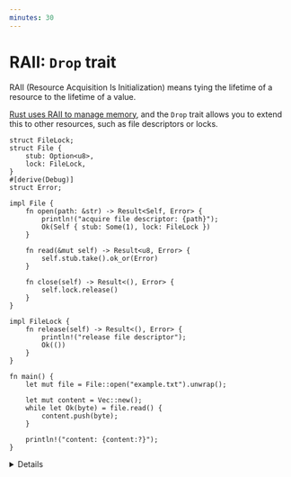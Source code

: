 ```yaml
---
minutes: 30
---
```


# RAII: `Drop` trait

RAII (Resource Acquisition Is Initialization) means tying the lifetime of a
resource to the lifetime of a value.

[Rust uses RAII to manage memory](https://doc.rust-lang.org/rust-by-example/scope/raii.html),
and the `Drop` trait allows you to extend this to other resources, such as file
descriptors or locks.

```rust,editable
struct FileLock;
struct File {
    stub: Option<u8>,
    lock: FileLock,
}
#[derive(Debug)]
struct Error;

impl File {
    fn open(path: &str) -> Result<Self, Error> {
        println!("acquire file descriptor: {path}");
        Ok(Self { stub: Some(1), lock: FileLock })
    }

    fn read(&mut self) -> Result<u8, Error> {
        self.stub.take().ok_or(Error)
    }

    fn close(self) -> Result<(), Error> {
        self.lock.release()
    }
}

impl FileLock {
    fn release(self) -> Result<(), Error> {
        println!("release file descriptor");
        Ok(())
    }
}

fn main() {
    let mut file = File::open("example.txt").unwrap();

    let mut content = Vec::new();
    while let Ok(byte) = file.read() {
        content.push(byte);
    }

    println!("content: {content:?}");
}
```

<details>

- The example shows how easy it is to forget releasing a file descriptor when
  managing it manually. In fact, the current code does not release it at all.
  Did anyone notice that `file.close()` is missing?

- Try inserting `file.close().unwrap();` at the end of `main`. Then try moving
  it before the loop — Rust will prevent that. Once `file` is moved, it can no
  longer be used. The borrow checker ensures we cannot access a `File` after it
  has been closed.

- Instead of relying on the programmer to remember to call `close()`, we can
  implement the `Drop` trait to handle cleanup automatically. This ties the
  resource to the lifetime of the `File` value. But note: `Drop` cannot return
  errors. Anything fallible must be handled inside the `drop()` method or
  avoided altogether.

  ```rust,compile_fail
  impl Drop for FileLock {
      fn drop(&mut self) {
          println!("release file descriptor automatically");
      }
  }
  ```

- If we keep both `drop()` and `close()`, the file descriptor is released twice.
  To avoid this, remove `close()` and rely on `Drop` alone.

- Demonstrate ownership transfer by moving the file into a separate `read_all()`
  function. The file is dropped when that local variable goes out of scope — not
  in `main`. This contrasts with C++, where the original scope always runs the
  destructor, even after moves.

- Add `panic!("oops")` at the start of `read_all()` to illustrate that `drop()`
  still runs during unwinding. Rust guarantees that destructors run during a
  panic unless the panic strategy is set to abort.

- There are exceptions where destructors will not run:
  - If a destructor panics during unwinding, the program aborts immediately.
  - The program also aborts immediately when using `std::process::exit()` or
    when the panic strategy is set to `abort`.

### More to Explore

The `Drop` trait has another important limitation: it is not `async`.

This means you cannot `await` inside a destructor, which is often needed when
cleaning up asynchronous resources like sockets, database connections, or tasks
that must notify another system before shutdown.

- Learn more:
  <https://rust-lang.github.io/async-fundamentals-initiative/roadmap/async_drop.html>
- Available on nightly:
  <https://doc.rust-lang.org/nightly/std/future/trait.AsyncDrop.html>

</details>
